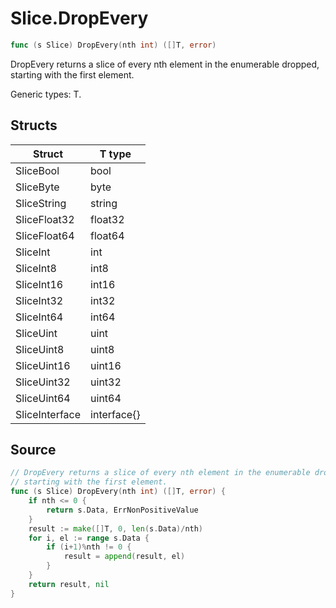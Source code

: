 # Slice.DropEvery

```go
func (s Slice) DropEvery(nth int) ([]T, error)
```

DropEvery returns a slice of every nth element in the enumerable dropped, starting with the first element.

Generic types: T.

## Structs

| Struct | T type |
| ------ | ------ |
| SliceBool | bool |
| SliceByte | byte |
| SliceString | string |
| SliceFloat32 | float32 |
| SliceFloat64 | float64 |
| SliceInt | int |
| SliceInt8 | int8 |
| SliceInt16 | int16 |
| SliceInt32 | int32 |
| SliceInt64 | int64 |
| SliceUint | uint |
| SliceUint8 | uint8 |
| SliceUint16 | uint16 |
| SliceUint32 | uint32 |
| SliceUint64 | uint64 |
| SliceInterface | interface{} |

## Source

```go
// DropEvery returns a slice of every nth element in the enumerable dropped,
// starting with the first element.
func (s Slice) DropEvery(nth int) ([]T, error) {
	if nth <= 0 {
		return s.Data, ErrNonPositiveValue
	}
	result := make([]T, 0, len(s.Data)/nth)
	for i, el := range s.Data {
		if (i+1)%nth != 0 {
			result = append(result, el)
		}
	}
	return result, nil
}
```

